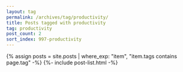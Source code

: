 ```yaml
---
layout: tag
permalink: /archives/tag/productivity/
title: Posts tagged with productivity
tag: productivity
post_count: 2
sort_index: 997-productivity
---
```

{% assign posts = site.posts | where_exp: "item", "item.tags contains page.tag" -%}
{%- include post-list.html -%}
